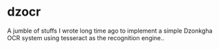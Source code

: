 # dzocr
A jumble of stuffs I wrote long time ago to implement a simple Dzonkgha OCR system using tesseract as the recognition engine.. 
